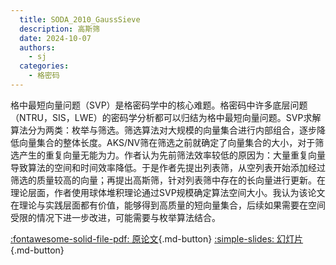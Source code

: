 ```yaml
---
  title: SODA_2010_GaussSieve
  description: 高斯筛
  date: 2024-10-07
  authors:
    - sj
  categories:
    - 格密码
---
```


格中最短向量问题（SVP）是格密码学中的核心难题。格密码中许多底层问题（NTRU，SIS，LWE）的密码学分析都可以归结为格中最短向量问题。SVP求解算法分为两类：枚举与筛选。筛选算法对大规模的向量集合进行内部组合，逐步降低向量集合的整体长度。AKS/NV筛在筛选之前就确定了向量集合的大小，对于筛选产生的重复向量无能为力。作者认为先前筛法效率较低的原因为：大量重复向量导致算法的空间和时间效率降低。于是作者先提出列表筛，从空列表开始添加经过筛选的质量较高的向量；再提出高斯筛，针对列表筛中存在的长向量进行更新。在理论层面，作者使用球体堆积理论通过SVP规模确定算法空间大小。我认为该论文在理论与实践层面都有价值，能够得到高质量的短向量集合，后续如果需要在空间受限的情况下进一步改进，可能需要与枚举算法结合。

[:fontawesome-solid-file-pdf: 原论文](../assets/SODA_2010_GaussSieve/Faster%20exponential%20time%20algorithms%20for%20the%20shortest%20vector%20problem.pdf){.md-button}
[:simple-slides: 幻灯片](../assets/SODA_2010_GaussSieve/SODA_2010_GaussSieve.html){.md-button}

<!-- more -->